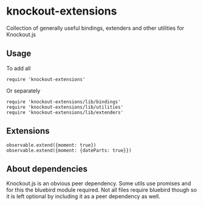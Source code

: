 # knockout-extensions
Collection of generally useful bindings, extenders and other utilities for Knockout.js

## Usage
To add all
```
require 'knockout-extensions'
```

Or separately
```
require 'knockout-extensions/lib/bindings'
require 'knockout-extensions/lib/utilities'
require 'knockout-extensions/lib/extenders'
```

## Extensions
```
observable.extend({moment: true})
observable.extend({moment: {dateParts: true}})
```

## About dependencies
Knockout.js is an obvious peer dependency. Some utils use promises and for this the bluebird module required. Not all files require bluebird though so it is left optional by including it as a peer dependency as well.
